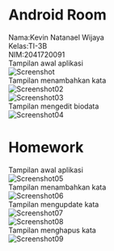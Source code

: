 # Android Room
Nama:Kevin Natanael Wijaya  
Kelas:TI-3B  
NIM:2041720091  
Tampilan awal aplikasi  
![Screenshot](img/1.jpeg)  
Tampilan menambahkan kata  
![Screenshot02](img/2.jpeg)  
![Screenshot03](img/3.jpeg)  
Tampilan mengedit biodata  
![Screenshot04](img/4.jpeg) 
# Homework
Tampilan awal aplikasi  
![Screenshot05](img/5.jpeg)  
Tampilan menambahkan kata  
![Screenshot06](img/6.jpeg)  
Tampilan mengupdate kata  
![Screenshot07](img/7.jpeg)  
![Screenshot08](img/8.jpeg)  
Tampilan menghapus kata  
![Screenshot09](img/9.jpeg)  
